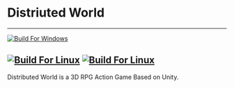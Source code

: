 # Distriuted World
---
[![Build For Windows](https://github.com/lyt0628/DistributedWorld/actions/workflows/Build_For_Windows.yml/badge.svg)](https://github.com/lyt0628/DistributedWorld/actions/workflows/Build_For_Windows.yml)

[![Build For Linux](https://github.com/lyt0628/DistributedWorld/actions/workflows/Build_For_Linux.yml/badge.svg)](https://github.com/lyt0628/DistributedWorld/actions/workflows/Build_For_Linux.yml)
[![Build For Linux](https://github.com/lyt0628/DistributedWorld/actions/workflows/Build_For_Linux.yml/badge.svg)](https://github.com/lyt0628/DistributedWorld/actions/workflows/Build_For_Linux.yml)
---
Distributed World is a 3D RPG Action Game Based on Unity.